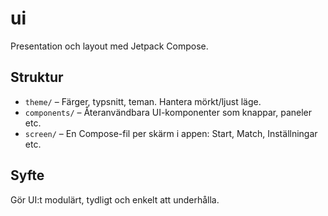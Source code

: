 # ui

Presentation och layout med Jetpack Compose.

## Struktur

- `theme/` – Färger, typsnitt, teman. Hantera mörkt/ljust läge.
- `components/` – Återanvändbara UI-komponenter som knappar, paneler etc.
- `screen/` – En Compose-fil per skärm i appen: Start, Match, Inställningar etc.

## Syfte

Gör UI:t modulärt, tydligt och enkelt att underhålla.
